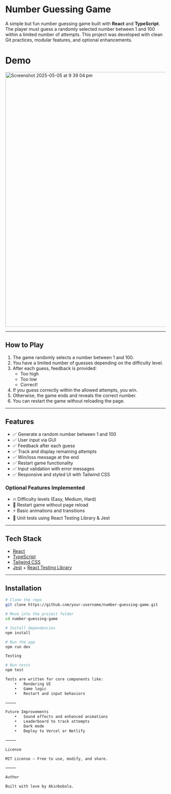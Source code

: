 # Number Guessing Game

A simple but fun number guessing game built with **React** and **TypeScript**. The player must guess a randomly selected number between 1 and 100 within a limited number of attempts. This project was developed with clean Git practices, modular features, and optional enhancements.

# Demo

<img width="797" alt="Screenshot 2025-05-05 at 9 39 04 pm" src="https://github.com/user-attachments/assets/d1b24785-4752-43ee-997a-daa67744fc50" />

---

## **How to Play**

1. The game randomly selects a number between 1 and 100.
2. You have a limited number of guesses depending on the difficulty level.
3. After each guess, feedback is provided:
   - Too high
   - Too low
   - Correct!
4. If you guess correctly within the allowed attempts, you win.
5. Otherwise, the game ends and reveals the correct number.
6. You can restart the game without reloading the page.

---

## **Features**

- ✅ Generate a random number between 1 and 100
- ✅ User input via GUI
- ✅ Feedback after each guess
- ✅ Track and display remaining attempts
- ✅ Win/loss message at the end
- ✅ Restart game functionality
- ✅ Input validation with error messages
- ✅ Responsive and styled UI with Tailwind CSS

### **Optional Features Implemented**
- 🔥 Difficulty levels (Easy, Medium, Hard)
- 🔁 Restart game without page reload
- ⚡ Basic animations and transitions
- 🧪 Unit tests using React Testing Library & Jest

---

## **Tech Stack**

- [React](https://reactjs.org/)
- [TypeScript](https://www.typescriptlang.org/)
- [Tailwind CSS](https://tailwindcss.com/)
- [Jest](https://jestjs.io/) + [React Testing Library](https://testing-library.com/)

---

## **Installation**

```bash
# Clone the repo
git clone https://github.com/your-username/number-guessing-game.git

# Move into the project folder
cd number-guessing-game

# Install dependencies
npm install

# Run the app
npm run dev

Testing

# Run tests
npm test

Tests are written for core components like:
	•	Rendering UI
	•	Game logic
	•	Restart and input behaviors

⸻

Future Improvements
	•	Sound effects and enhanced animations
	•	Leaderboard to track attempts
	•	Dark mode
	•	Deploy to Vercel or Netlify

⸻

License

MIT License — Free to use, modify, and share.

⸻

Author

Built with love by Akinbobola.

